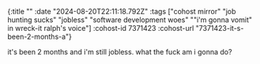 {:title ""
 :date "2024-08-20T22:11:18.792Z"
 :tags ["cohost mirror" "job hunting sucks" "jobless" "software development woes" "\"i'm gonna vomit\" in wreck-it ralph's voice"]
 :cohost-id 7371423
 :cohost-url "7371423-it-s-been-2-months-a"}

it's been 2 months and i'm still jobless. what the fuck am i gonna do?